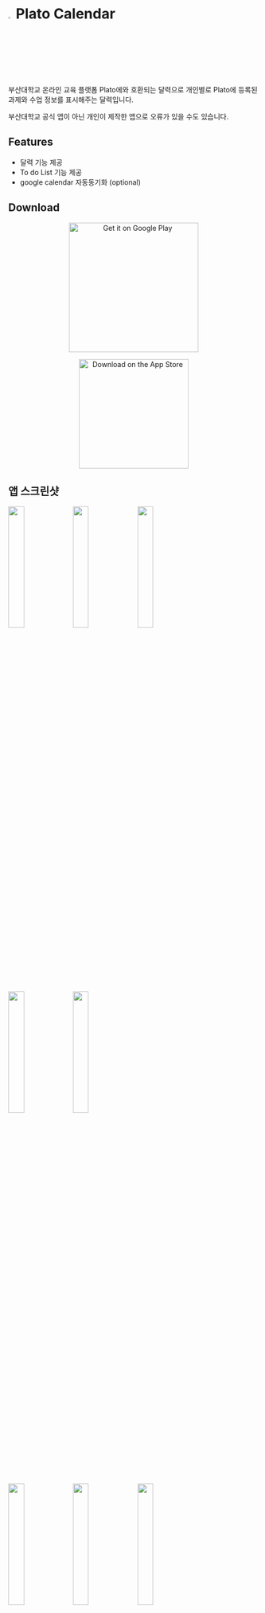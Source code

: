 # <img src = "https://user-images.githubusercontent.com/38664481/115961026-9114f000-a54f-11eb-90c0-aab964dd9202.png" width="3%">Plato Calendar
부산대학교 온라인 교육 플랫폼 Plato에와 호환되는 달력으로
개인별로 Plato에 등록된 과제와 수업 정보를 표시해주는 달력입니다.

부산대학교 공식 앱이 아닌 개인이 제작한 앱으로 오류가 있을 수도 있습니다.

## Features
- 달력 기능 제공
- To do List 기능 제공
- google calendar 자동동기화 (optional)

## Download
<div align="center">
  <a href='https://play.google.com/store/apps/details?id=com.seunggil.plato_calendar&pcampaignid=pcampaignidMKT-Other-global-all-co-prtnr-py-PartBadge-Mar2515-1'><img alt='Get it on Google Play' src='https://play.google.com/intl/en_us/badges/static/images/badges/en_badge_web_generic.png' width="260"/></a><a href="https://apps.apple.com/us/app/plato-%EB%8B%AC%EB%A0%A5/id1566119188?itsct=apps_box_badge&amp;itscg=30200">
  
  <img src="https://tools.applemediaservices.com/api/badges/download-on-the-app-store/black/en-us?size=250x83&amp;releaseDate=1620345600&h=708feb434fe726f13a138457f1c85900" alt="Download on the App Store" width="220"/></a>
</div>

## 앱 스크린샷

<img src = "https://user-images.githubusercontent.com/38664481/115961191-434cb780-a550-11eb-8df4-02f305e05de2.png" width="25%"> <img src = "https://user-images.githubusercontent.com/38664481/115961122-fb2d9500-a54f-11eb-825c-b7a57be96fb9.png" width="25%">
<img src = "https://user-images.githubusercontent.com/38664481/115961129-07195700-a550-11eb-8ebc-62a514116755.png" width="25%">
<img src = "https://user-images.githubusercontent.com/38664481/115961146-1a2c2700-a550-11eb-8d5c-ace2351ef398.png" width="25%">
<img src = "https://user-images.githubusercontent.com/38664481/115961159-26b07f80-a550-11eb-9aa0-99f0952810f3.png" width="25%">

<img src = "https://user-images.githubusercontent.com/38664481/168617405-2fd8d8a8-311f-4a0a-a53a-5458ad126de1.png" width="25%"> <img src = "https://user-images.githubusercontent.com/38664481/168617493-8cccea38-ba7f-4015-a580-c55a4814dc9c.png" width="25%">
<img src = "https://user-images.githubusercontent.com/38664481/168617513-e0d946a2-2be5-4dfc-8694-8497174069a1.png" width="25%">
<img src = "https://user-images.githubusercontent.com/38664481/168617537-597593c5-a5d5-4718-9e76-00601e83aa60.png" width="25%">


## Notice
- 현재 부산대학교 학생들만 사용할 수 있는 앱이지만, 다른 학교 지원을 추가하려고 합니다.
- 몇몇 대학교는 어렵지 않게 추가가 가능할 것이라 추정되지만, 각 학교 계정을 가지고 있지 않아 확인해 볼 방법이 없는 상태입니다.
- 아래 학교 재학생분(각 학교 홈페이지를 통해 과제나 수업이 나오는 경우)들은 ksgg1navercom@gmail.com 연락주셔서 학교 계정을 빌려주시면 감사하겠습니다.

(1~2시간정도 시간이 소요되며, 각 학교 홈페이지 구조를 파악하려는 목적입니다.)

(민감한 개인정보인 만큼, 빌려주신분에게 화면 공유를 통해 어떤 목적으로 사용하는지 보여드리면서 테스트를 진행하려고 합니다.)

  - 앱 이식이 가능할 것으로 추정되는 학교

상명대학교, 한성대학교, 우송대학교, 전주대학교, 신한대학교, 인덕대학교, 가천대학교, 인천대학교, 순천향대학교, 이화여자대학교, 숭실대학교, 국민대학교, 혜전대학교, 숙명여자대학교, 강원대학교, 건국대학교, 서울대학교, 한국관광대학교, 배재대학교, 경기대학교, 전북대학교, 동서울대학교, 강남대학교, 동신대학교, 울산대학교, 한국성서대학교, 한국항공대학교, 나사렛대학교, 예수대학교, 목포대학교, 전남대학교, 대진대학교, 연얌대학교, 가톨릭관동대학교, 동남보건대학교, 오산대학교, 부산가톨릭대학교, 우석대학교, 상지대학교, 협성대학교, 차의과학대학교, 루터대학교, 인천재능대학교, 연암공과대학교, 덕성여자대학교, 광주보건대학교, 홍익대학교, 인하대학교, 한림대학교, 동양미래대학교, 숭의여자대학교, 인제대학교, 한국영상대학교, 추계예술대학교, 서울여자간호대학교, 대구보건대학교, KC대학교, 여주대학교, 창원대학교, 거제대학교, 포항공과대학교, 서울시립대학교, 호서대학교, 성결대학교, 유한대학교, 국립순천대학교, 서울신학대학교, 청강문화산업대학교, 한일장신대학교, 송곡대학교, 춘천교육대학교, 한림성심대학교, 대구대학교, 신구대학교


## Building from Source

- Flutter, Firebase, Google API가 사용된 프로젝트입니다.

1. If you don't have Flutter SDK installed, please visit official [Flutter](https://flutter.dev/) site.
2. Fetch latest source code from master branch.

```
git clone https://github.com/seunggil1/Plato-Calendar.git
```

3. Run the app with Android Studio or VS Code. Or the command line:

```
flutter pub get
flutter run
```

4. Google Admob, Firebase 설정이 되어 있지 않을 경우 해당 코드를 주석처리해야 정상 작동합니다.
/lib/main.dart
```

// Google Admob 세팅을 하지 않았을 경우 주석 처리필요.(광고 기능 비활성화됨.)
await MobileAds.instance.initialize();
Future.wait([
  adBanner1.load(),
  adBanner2.load(),
  Future.delayed(Duration(seconds: 3))
]).then((value){
  pnuStream.sink.add(true);
});
  
// firebase 세팅을 하지 않았을 경우 해당 코드를 주석처리 필요.(백그라운드 동기화 기능 비활성화 됨.)
  // https://firebase.flutter.dev/docs/overview
  if(Platform.isAndroid)
    firebaseInit();
```






